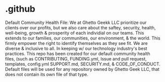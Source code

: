 # .github
Default Community Health File: We at Ghetto Geekk LLC prioritize our clients over our profits, but we also care about the saftey, security, health, well-being, growth &amp; prosperity of each individial on our teams. This extends to our families, our communities, our environment, &amp; the world. This firmly empower the right to identify themselves as they see fit. We are diverse &amp; inclusive to all. In keeping w/ our technology industry's best practices. This repo has been created for our default community health files, (such as CONTRIBUTING, FUNDING.yml, Issue and pull request, templates, config.yml SUPPORT.md, SECURITY.md,  &amp; CODE_OF_CONDUCT. Default files will be used for any repository owned by Ghetto Geek LLC, that does not contain its own file of that type.
